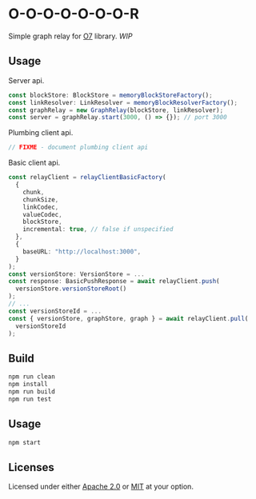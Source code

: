 # O-O-O-O-O-O-O-R

Simple graph relay for [O7](https://github.com/dstanesc/O-O-O-O-O-O-O) library. _WIP_

## Usage

Server api.

```ts
const blockStore: BlockStore = memoryBlockStoreFactory();
const linkResolver: LinkResolver = memoryBlockResolverFactory();
const graphRelay = new GraphRelay(blockStore, linkResolver);
const server = graphRelay.start(3000, () => {}); // port 3000
```

Plumbing client api.

```ts
// FIXME - document plumbing client api
```

Basic client api.

```ts
const relayClient = relayClientBasicFactory(
  {
    chunk,
    chunkSize,
    linkCodec,
    valueCodec,
    blockStore,
    incremental: true, // false if unspecified
  },
  {
    baseURL: "http://localhost:3000",
  }
);
const versionStore: VersionStore = ...
const response: BasicPushResponse = await relayClient.push(
  versionStore.versionStoreRoot()
);
// ...
const versionStoreId = ...
const { versionStore, graphStore, graph } = await relayClient.pull(
  versionStoreId
);
```

## Build

```sh
npm run clean
npm install
npm run build
npm run test
```

## Usage

```sh
npm start
```

## Licenses

Licensed under either [Apache 2.0](http://opensource.org/licenses/MIT) or [MIT](http://opensource.org/licenses/MIT) at your option.

